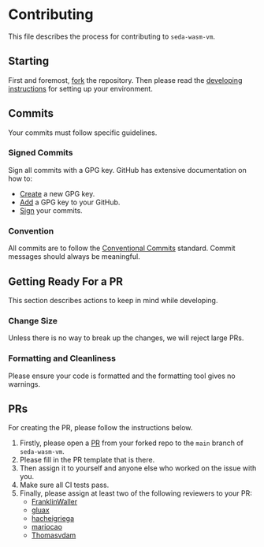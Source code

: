 # Contributing

This file describes the process for contributing to `seda-wasm-vm`.

## Starting

First and foremost, [fork](https://github.com/sedaprotocol/seda-wasm-vm/fork) the repository. Then please read the
[developing instructions](DEVELOPING.md) for setting up your environment.

## Commits

Your commits must follow specific guidelines.

### Signed Commits

Sign all commits with a GPG key. GitHub has extensive documentation on how to:

- [Create](https://docs.github.com/en/authentication/managing-commit-signature-verification/generating-a-new-gpg-key)
  a new GPG key.
- [Add](https://docs.github.com/en/authentication/managing-commit-signature-verification/A-a-gpg-key-to-your-github-account)
  a GPG key to your GitHub.
- [Sign](https://docs.github.com/en/authentication/managing-commit-signature-verification/A-a-gpg-key-to-your-github-account)
  your commits.

### Convention

All commits are to follow the
[Conventional Commits](https://www.conventionalcommits.org/en/v1.0.0/) standard.
Commit messages should always be meaningful.

## Getting Ready For a PR

This section describes actions to keep in mind while developing.

### Change Size

Unless there is no way to break up the changes, we will reject large PRs.

### Formatting and Cleanliness

Please ensure your code is formatted and the formatting tool gives no warnings.

## PRs

For creating the PR, please follow the instructions below.

1. Firstly, please open a
   [PR](https://github.com/SedaProtocol/seda-wasm-vm/compare) from your forked repo
   to the `main` branch of `seda-wasm-vm`.
2. Please fill in the PR template that is there.
3. Then assign it to yourself and anyone else who worked on the issue with you.
4. Make sure all CI tests pass.
5. Finally, please assign at least two of the following reviewers to your PR:
   - [FranklinWaller](https://github.com/FranklinWaller)
   - [gluax](https://github.com/gluax)
   - [hacheigriega](https://github.com/hacheigriega)
   - [mariocao](https://github.com/mariocao)
   - [Thomasvdam](https://github.com/Thomasvdam)
   